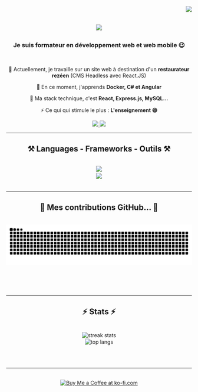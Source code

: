 <img align="right" src="https://visitor-badge.laobi.icu/badge?page_id=MrLootman.MrLootman&format=true" />

<h1 align="center">
    <img src="https://readme-typing-svg.herokuapp.com/?font=Righteous&size=35&center=true&vCenter=true&width=500&height=70&duration=4000&lines=Salutations+!+👋;+Moi,+c'est+Nicolas!;" />
</h1>

<h3 align="center">Je suis formateur en développement web et web mobile 😉</h3>

<br/>

<div align="center">
 
 🔭 Actuellement, je travaille sur un site web à destination d'un **restaurateur rezéen** (CMS Headless avec React.JS)
 
 🌱 En ce moment, j'apprends **Docker, C# et Angular**

💬 Ma stack technique, c'est **React, Express.js, MySQL...**

⚡ Ce qui qui stimule le plus : **L'enseignement 😄**

 </div>
 
<div align="center"> 
  <a href="mailto:nicolas.michlll@gmail.com">
    <img src="https://img.shields.io/badge/Gmail-333333?style=for-the-badge&logo=gmail&logoColor=red" />
  </a>
  <a href="www.linkedin.com/in/nicolas-michel-019510251" target="_blank">
    <img src="https://img.shields.io/badge/LinkedIn-0077B5?style=for-the-badge&logo=linkedin&logoColor=white" target="_blank" />
  </a>
  <!--<a href="https://salesp07.github.io" target="_blank">
     <img src="https://img.shields.io/badge/Portfolio-FF5722?style=for-the-badge&logo=todoist&logoColor=white" target="_blank" /> <!-- sqlite, safari, google-chrome are other good icon options -->
  <!--</a>-->
</div>

 <hr/>
 
<h2 align="center">⚒️ Languages - Frameworks - Outils ⚒️</h2>
<br/>
<div align="center">
    <img src="https://skillicons.dev/icons?i=react,nextjs,html,css,vscode,github,figma,tailwind,git" /><br>
    <img src="https://skillicons.dev/icons?i=nodejs,angular,javascript,typescript,express,firebase,mysql" /><br>
</div>

<br/>
<hr/>

<div align="center">
  <h2>🐍 Mes contributions GitHub... 🐍</h2>
  <br>
  <img alt="snake eating my contributions" src="https://raw.githubusercontent.com/MrLootman/MrLootman/output/github-contribution-grid-snake.svg" />
  
  <br/><br/><br/>
</div>

<hr/>

<h2 align="center">⚡ Stats ⚡</h2>
<br>
<div align=center>
  <img widt=390 src="https://streak-stats.demolab.com/?user=MrLootman&theme=dark" alt="streak stats"/>
  <!--<img width=390 src="https://github-readme-streak-stats-salesp07.vercel.app/?user=salesp07&count_private=true&theme=react&border_radius=10" alt="streak stats"/>
  <img width=390 src="https://github-readme-stats-salesp07.vercel.app/api?username=salesp07&count_private=true&show_icons=true&theme=react&rank_icon=github&border_radius=10" alt="readme stats" />-->
  <br/>
  <img width=325 align="center" src="https://github-readme-stats-salesp07.vercel.app/api/top-langs/?username=salesp07&hide=HTML&langs_count=8&layout=compact&theme=react&border_radius=10&size_weight=0.5&count_weight=0.5&exclude_repo=github-readme-stats" alt="top langs" />
</div>

<br/><br/>

<hr/>

<br/>

<div align="center">
<a href='https://ko-fi.com/V7V4RAK9C' target='_blank'><img height='64' style='border:0px;height:64px;' src='https://storage.ko-fi.com/cdn/kofi1.png?v=3' border='0' alt='Buy Me a Coffee at ko-fi.com' /></a>
</div>

<br/>
